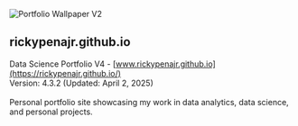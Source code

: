 ![Portfolio Wallpaper V2](https://github.com/user-attachments/assets/0e2c722e-752e-4791-b5d4-37af583ae3ca)

## rickypenajr.github.io

Data Science Portfolio V4 - [www.rickypenajr.github.io](https://rickypenajr.github.io/)
<br>
Version: 4.3.2 (Updated: April 2, 2025)
<br>
<br>
Personal portfolio site showcasing my work in data analytics, data science, and personal projects.

